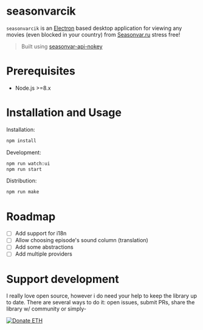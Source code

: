 seasonvarcik
============

`seasonvarcik` is an [Electron](http://electron.atom.io) based desktop application for
viewing any movies (even blocked in your country) from [Seasonvar.ru](http://seasonvar.ru) stress free!

> Built using [seasonvar-api-nokey](https://github.com/AlexanderC/seasonvar-api)

# Prerequisites

- Node.js >=8.x

# Installation and Usage

Installation:

```bash
npm install
```

Development:

```bash
npm run watch:ui
npm run start
```

Distribution:

```bash
npm run make
```
# Roadmap

- [ ] Add support for i18n
- [ ] Allow choosing episode's sound column (translation)
- [ ] Add some abstractions
- [ ] Add multiple providers

# Support development

I really love open source, however i do need your help to
keep the library up to date. There are several ways to do it:
open issues, submit PRs, share the library w/ community or simply-

<a href="https://etherdonation.com/d?to=0x4a1eade6b3780b50582344c162a547d04e4e8e4a" target="_blank" title="Donate ETH"><img src="https://etherdonation.com/i/btn/donate-btn.png" alt="Donate ETH"/></a>